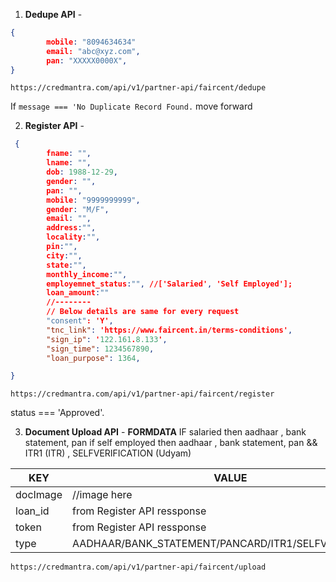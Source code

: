 1. **Dedupe API** -
```json
{
        mobile: "8094634634"
        email: "abc@xyz.com",
        pan: "XXXXX0000X",
}
```
```
https://credmantra.com/api/v1/partner-api/faircent/dedupe
```
If ```message === 'No Duplicate Record Found.``` move forward

2. **Register API** -
```json
 {
        fname: "",
        lname: "",
        dob: 1988-12-29,
        gender: "",
        pan: "",
        mobile: "9999999999",
        gender: "M/F",
        email: "",
        address:"",
        locality:"",
        pin:"",
        city:"",
        state:"",
        monthly_income:"",
        employemnet_status:"", //['Salaried', 'Self Employed'];
        loan_amount:""
        //--------
        // Below details are same for every request
	    "consent": 'Y',
        "tnc_link": 'https://www.faircent.in/terms-conditions',
        "sign_ip": '122.161.8.133',
        "sign_time": 1234567890,
        "loan_purpose": 1364,

}
```
```
https://credmantra.com/api/v1/partner-api/faircent/register
```

status === 'Approved'.
<div style="page-break-after: always;"></div>

3. **Document Upload API** -
**FORMDATA**
IF salaried then aadhaar , bank statement, pan 
if self employed then aadhaar , bank statement, pan && ITR1 (ITR) , SELFVERIFICATION (Udyam)

| KEY      | VALUE                                                |
| -------- | ---------------------------------------------------- |
| docImage | //image here                                         |
| loan_id  | from Register API ressponse                          |
| token    | from Register API ressponse                          |
| type     | AADHAAR/BANK_STATEMENT/PANCARD/ITR1/SELFVERIFICATION |
```
https://credmantra.com/api/v1/partner-api/faircent/upload
```